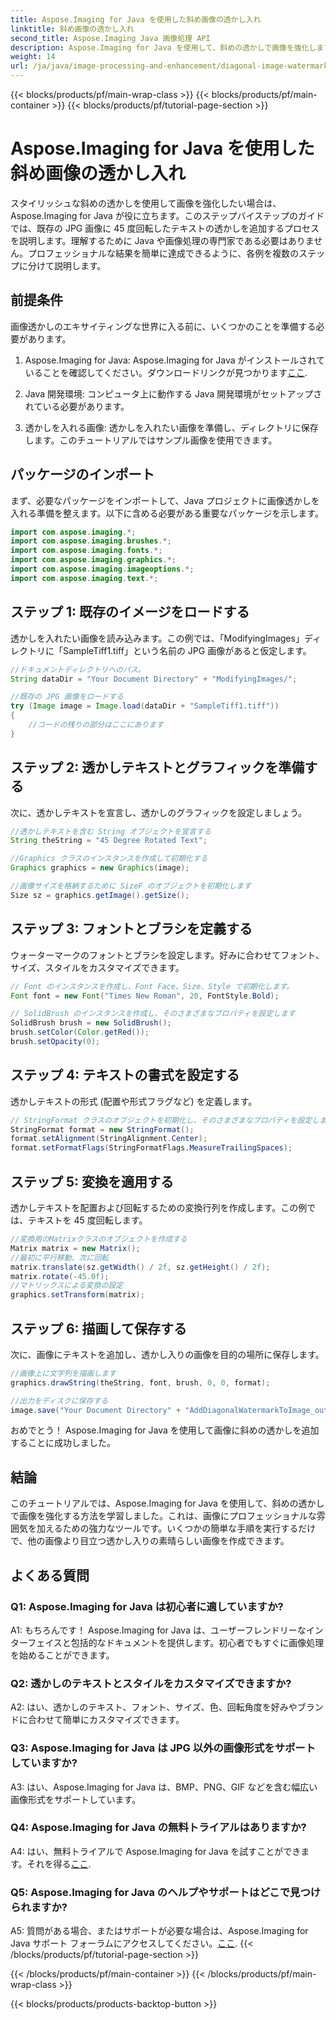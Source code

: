 ```yaml
---
title: Aspose.Imaging for Java を使用した斜め画像の透かし入れ
linktitle: 斜め画像の透かし入れ
second_title: Aspose.Imaging Java 画像処理 API
description: Aspose.Imaging for Java を使用して、斜めの透かしで画像を強化します。このステップバイステップのガイドに従って、透かし入りの美しい画像を簡単に作成してください。
weight: 14
url: /ja/java/image-processing-and-enhancement/diagonal-image-watermarking/
---
```


{{< blocks/products/pf/main-wrap-class >}}
{{< blocks/products/pf/main-container >}}
{{< blocks/products/pf/tutorial-page-section >}}

# Aspose.Imaging for Java を使用した斜め画像の透かし入れ


スタイリッシュな斜めの透かしを使用して画像を強化したい場合は、Aspose.Imaging for Java が役に立ちます。このステップバイステップのガイドでは、既存の JPG 画像に 45 度回転したテキストの透かしを追加するプロセスを説明します。理解するために Java や画像処理の専門家である必要はありません。プロフェッショナルな結果を簡単に達成できるように、各例を複数のステップに分けて説明します。

## 前提条件

画像透かしのエキサイティングな世界に入る前に、いくつかのことを準備する必要があります。

1.  Aspose.Imaging for Java: Aspose.Imaging for Java がインストールされていることを確認してください。ダウンロードリンクが見つかります[ここ](https://releases.aspose.com/imaging/java/).

2. Java 開発環境: コンピュータ上に動作する Java 開発環境がセットアップされている必要があります。

3. 透かしを入れる画像: 透かしを入れたい画像を準備し、ディレクトリに保存します。このチュートリアルではサンプル画像を使用できます。

## パッケージのインポート

まず、必要なパッケージをインポートして、Java プロジェクトに画像透かしを入れる準備を整えます。以下に含める必要がある重要なパッケージを示します。

```java
import com.aspose.imaging.*;
import com.aspose.imaging.brushes.*;
import com.aspose.imaging.fonts.*;
import com.aspose.imaging.graphics.*;
import com.aspose.imaging.imageoptions.*;
import com.aspose.imaging.text.*;
```

## ステップ 1: 既存のイメージをロードする

透かしを入れたい画像を読み込みます。この例では、「ModifyingImages」ディレクトリに「SampleTiff1.tiff」という名前の JPG 画像があると仮定します。

```java
//ドキュメントディレクトリへのパス。
String dataDir = "Your Document Directory" + "ModifyingImages/";

//既存の JPG 画像をロードする
try (Image image = Image.load(dataDir + "SampleTiff1.tiff"))
{
    //コードの残りの部分はここにあります
}
```

## ステップ 2: 透かしテキストとグラフィックを準備する

次に、透かしテキストを宣言し、透かしのグラフィックを設定しましょう。

```java
//透かしテキストを含む String オブジェクトを宣言する
String theString = "45 Degree Rotated Text";

//Graphics クラスのインスタンスを作成して初期化する
Graphics graphics = new Graphics(image);

//画像サイズを格納するために SizeF のオブジェクトを初期化します
Size sz = graphics.getImage().getSize();
```

## ステップ 3: フォントとブラシを定義する

ウォーターマークのフォントとブラシを設定します。好みに合わせてフォント、サイズ、スタイルをカスタマイズできます。

```java
// Font のインスタンスを作成し、Font Face、Size、Style で初期化します。
Font font = new Font("Times New Roman", 20, FontStyle.Bold);

// SolidBrush のインスタンスを作成し、そのさまざまなプロパティを設定します
SolidBrush brush = new SolidBrush();
brush.setColor(Color.getRed());
brush.setOpacity(0);
```

## ステップ 4: テキストの書式を設定する

透かしテキストの形式 (配置や形式フラグなど) を定義します。

```java
// StringFormat クラスのオブジェクトを初期化し、そのさまざまなプロパティを設定します
StringFormat format = new StringFormat();
format.setAlignment(StringAlignment.Center);
format.setFormatFlags(StringFormatFlags.MeasureTrailingSpaces);
```

## ステップ 5: 変換を適用する

透かしテキストを配置および回転するための変換行列を作成します。この例では、テキストを 45 度回転します。

```java
//変換用のMatrixクラスのオブジェクトを作成する
Matrix matrix = new Matrix();
//最初に平行移動、次に回転
matrix.translate(sz.getWidth() / 2f, sz.getHeight() / 2f);
matrix.rotate(-45.0f);
//マトリックスによる変換の設定
graphics.setTransform(matrix);
```

## ステップ 6: 描画して保存する

次に、画像にテキストを追加し、透かし入りの画像を目的の場所に保存します。

```java
//画像上に文字列を描画します
graphics.drawString(theString, font, brush, 0, 0, format);

//出力をディスクに保存する
image.save("Your Document Directory" + "AddDiagonalWatermarkToImage_out.jpg");
```

おめでとう！ Aspose.Imaging for Java を使用して画像に斜めの透かしを追加することに成功しました。

## 結論

このチュートリアルでは、Aspose.Imaging for Java を使用して、斜めの透かしで画像を強化する方法を学習しました。これは、画像にプロフェッショナルな雰囲気を加えるための強力なツールです。いくつかの簡単な手順を実行するだけで、他の画像より目立つ透かし入りの素晴らしい画像を作成できます。

## よくある質問

### Q1: Aspose.Imaging for Java は初心者に適していますか?

A1: もちろんです！ Aspose.Imaging for Java は、ユーザーフレンドリーなインターフェイスと包括的なドキュメントを提供します。初心者でもすぐに画像処理を始めることができます。

### Q2: 透かしのテキストとスタイルをカスタマイズできますか?

A2: はい、透かしのテキスト、フォント、サイズ、色、回転角度を好みやブランドに合わせて簡単にカスタマイズできます。

### Q3: Aspose.Imaging for Java は JPG 以外の画像形式をサポートしていますか?

A3: はい、Aspose.Imaging for Java は、BMP、PNG、GIF などを含む幅広い画像形式をサポートしています。

### Q4: Aspose.Imaging for Java の無料トライアルはありますか?

 A4: はい、無料トライアルで Aspose.Imaging for Java を試すことができます。それを得る[ここ](https://releases.aspose.com/).

### Q5: Aspose.Imaging for Java のヘルプやサポートはどこで見つけられますか?

 A5: 質問がある場合、またはサポートが必要な場合は、Aspose.Imaging for Java サポート フォーラムにアクセスしてください。[ここ](https://forum.aspose.com/).
{{< /blocks/products/pf/tutorial-page-section >}}

{{< /blocks/products/pf/main-container >}}
{{< /blocks/products/pf/main-wrap-class >}}

{{< blocks/products/products-backtop-button >}}
